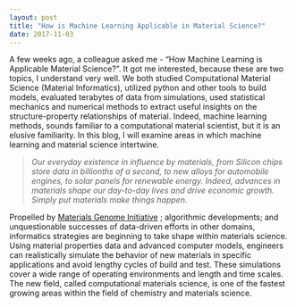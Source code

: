 ```yaml
---
layout: post
title: "How is Machine Learning Applicable in Material Science?"
date: 2017-11-03
---
```

A few weeks ago, a colleague asked me - “How Machine Learning is Applicable Material Science?”. It got me interested, because these are two topics, I understand very well. We both studied Computational Material Science (Material Informatics), utilized python and other tools to build models, evaluated terabytes of data from simulations, used statistical mechanics and numerical methods to extract useful insights on the structure-property relationships of material. Indeed, machine learning methods, sounds familiar to a computational material scientist, but it is an elusive familiarity.  In this blog, I will examine areas in which machine learning and material science intertwine.
> *Our everyday existence in influence by materials, from Silicon chips store data in billionths of a second, to new alloys for automobile engines, to solar panels for renewable energy. Indeed, advances in materials shape our day-to-day lives and drive economic growth. Simply put materials make things happen.*

Propelled by [Materials Genome Initiative](https://www.mgi.gov/) ; algorithmic developments; and unquestionable successes of data-driven efforts in other domains, informatics strategies are beginning to take shape within materials science. Using material properties data and advanced computer models, engineers can realistically simulate the behavior of new materials in specific applications and avoid lengthy cycles of build and test.  These simulations cover a wide range of operating environments and length and time scales. The new field, called computational materials science, is one of the fastest growing areas within the field of chemistry and materials science.
